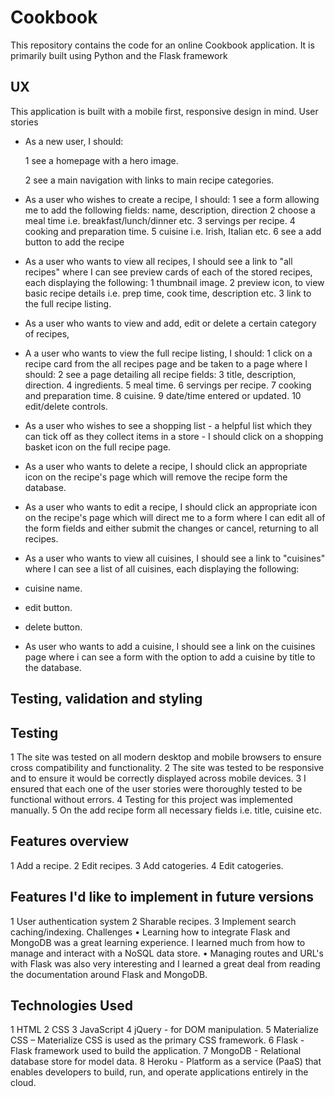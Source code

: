  # Cookbook #
This repository contains the code for an online Cookbook application. It is primarily built using Python and the Flask framework
## UX ##
This application is built with a mobile first, responsive design in mind.
User stories
* As a new user, I should:

   1	see a homepage with a hero image.

   2	see a main navigation with links to main recipe categories.

*	As a user who wishes to create a recipe, I should:
   1	see a form allowing me to add the following fields:
	       name, description, direction
   2	choose a meal time i.e. breakfast/lunch/dinner etc.
   3	servings per recipe.
   4	cooking and preparation time.
   5 	cuisine i.e. Irish, Italian etc.
   6	see a add button to add the recipe
*	As a user who wants to view all recipes, 
  I should see a link to "all recipes" where I can see preview cards of each of the stored recipes, each displaying the following:
1	thumbnail image.
2	preview icon, to view basic recipe details i.e. prep time, cook time, description etc.
3	link to the full recipe listing.

*	As a user who wants to view  and add, edit or delete a certain category of recipes, 
*	A a user who wants to view the full recipe listing, I should:
1	click on a recipe card from the all recipes page and be taken to a page where I should:
2	see a page detailing all recipe fields:
3	title, description, direction.
4	ingredients.
5	meal time.
6	servings per recipe.
7	cooking and preparation time.
8	cuisine.
9	date/time entered or updated.
10	edit/delete controls.

*	As a user who wishes to see a shopping list - a helpful list which they can tick off as they collect items in a store - I should click on a shopping basket icon on the full recipe page.
*	As a user who wants to delete a recipe, I should click an appropriate icon on the recipe's page which will remove the recipe form the database.
*	As a user who wants to edit a recipe, I should click an appropriate icon on the recipe's page which will direct me to a form where I can edit all of the form fields and either submit the changes or cancel, returning to all recipes.
*	As a user who wants to view all cuisines, I should see a link to "cuisines" where I can see a list of all cuisines, each displaying the following:
*	cuisine name.
*	edit button.
*	delete button.
*	As user who wants to add a cuisine, I should see a link on the cuisines page where i can see a form with the option to add a cuisine by title to the database.

## Testing, validation and styling ##
 ## Testing ##
1	The site was tested on all modern desktop and mobile browsers to ensure cross compatibility and functionality.
2	The site was tested to be responsive and to ensure it would be correctly displayed across mobile devices.
3	I ensured that each one of the user stories were thoroughly tested to be functional without errors.
4	Testing for this project was implemented manually. 
5	On the add recipe form all necessary fields i.e. title, cuisine etc. 

## Features overview ##
1	Add a recipe.
2	Edit recipes.
3	Add catogeries.
4	Edit catogeries.
## Features I'd like to implement in future versions ##
1	User authentication system
2	Sharable recipes.
3	Implement search caching/indexing.
Challenges
•	Learning how to integrate Flask and MongoDB was a great learning experience. I learned much from how to manage and interact with a NoSQL data store.
•	Managing routes and URL's with Flask was also very interesting and I learned a great deal from reading the documentation around Flask and MongoDB.
## Technologies Used ##
1	HTML
2	CSS
3	JavaScript
4	jQuery - for DOM manipulation.
5	Materialize CSS – Materialize CSS is used as the primary CSS framework.
6	Flask - Flask framework used to build the application.
7	MongoDB - Relational database store for model data.
8	Heroku - Platform as a service (PaaS) that enables developers to build, run, and operate applications entirely in the cloud.
